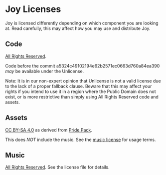 # Joy Licenses

Joy is licensed differently depending on which component you are looking at.
Read carefully, this may affect how you may use and distribute Joy.

## Code

[All Rights Reserved][CODE].

Code before the commit a5324c49102194e62b2571ec0663d760a84ea390 *may* be available under the Unlicense.

Note: It is in our non-expert opinion that Unlicense is not a valid license due to the lack of a proper fallback clause.
Beware that this may affect your rights if you intend to use it in a region where the Public Domain does not exist,
or is more restrictive than simply using All Rights Reserved code and assets.

## Assets

[CC BY-SA 4.0][ASSETS] as derived from [Pride Pack].

This does *NOT* include the music. See the [music license][MUSIC] for usage terms.

## Music

[All Rights Reserved][MUSIC]. See the license file for details.


[CODE]: LICENSE-CODE.md
[ASSETS]: LICENSE-ASSETS
[MUSIC]: LICENSE-MUSIC

[Pride Pack]: https://git.pridecraft.gay/pridepack